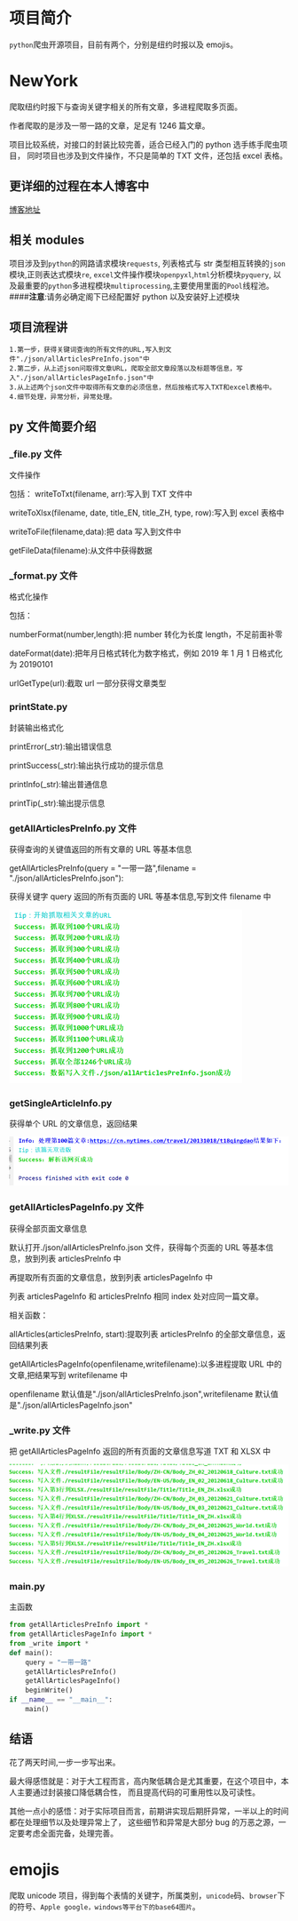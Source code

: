 # 项目简介

`python`爬虫开源项目，目前有两个，分别是纽约时报以及 emojis。

# NewYork

爬取纽约时报下与查询关键字相关的所有文章，多进程爬取多页面。

作者爬取的是涉及一带一路的文章，足足有 1246 篇文章。

项目比较系统，对接口的封装比较完善，适合已经入门的 python 选手练手爬虫项目，
同时项目也涉及到文件操作，不只是简单的 TXT 文件，还包括 excel 表格。

## 更详细的过程在本人博客中

[博客地址](https://blog.yulovexin.xyz/other/python-pa-chong-pa-qu-niu-yue-shi-bao.html)

## 相关 modules

项目涉及到`python`的网路请求模块`requests`,
列表格式与 str 类型相互转换的`json`模块,正则表达式模块`re`,
`excel`文件操作模块`openpyxl`,`html`分析模块`pyquery`,
以及最重要的`python`多进程模块`multiprocessing`,主要使用里面的`Pool`线程池。 ####**注意**:请务必确定阁下已经配置好 python 以及安装好上述模块

## 项目流程讲

    1.第一步，获得关键词查询的所有文件的URL,写入到文件"./json/allArticlesPreInfo.json"中
    2.第二步，从上述json问取得文章URL，爬取全部文章段落以及标题等信息，写入"./json/allArticlesPageInfo.json"中
    3.从上述两个json文件中取得所有文章的必须信息，然后按格式写入TXT和excel表格中。
    4.细节处理，异常分析，异常处理。

## py 文件简要介绍

### \_file.py 文件

文件操作

包括：
writeToTxt(filename, arr):写入到 TXT 文件中

writeToXlsx(filename, date, title_EN, title_ZH, type, row):写入到 excel 表格中

writeToFile(filename,data):把 data 写入到文件中

getFileData(filename):从文件中获得数据

### \_format.py 文件

格式化操作

包括：

numberFormat(number,length):把 number 转化为长度 length，不足前面补零

dateFormat(date):把年月日格式转化为数字格式，例如 2019 年 1 月 1 日格式化为 20190101

urlGetType(url):截取 url 一部分获得文章类型

### printState.py

封装输出格式化

printError(\_str):输出错误信息

printSuccess(\_str):输出执行成功的提示信息

printInfo(\_str):输出普通信息

printTip(\_str):输出提示信息

### getAllArticlesPreInfo.py 文件

获得查询的关键值返回的所有文章的 URL 等基本信息

getAllArticlesPreInfo(query = "一带一路",filename = "./json/allArticlesPreInfo.json"):

获得关键字 query 返回的所有页面的 URL 等基本信息,写到文件 filename 中

![preInfo.png](./img/preInfo.png)

### getSingleArticleInfo.py

获得单个 URL 的文章信息，返回结果

![singlePage.png](./img/singlePage.png)

### getAllArticlesPageInfo.py 文件

获得全部页面文章信息

默认打开./json/allArticlesPreInfo.json 文件，获得每个页面的 URL 等基本信息，放到列表 articlesPreInfo 中

再提取所有页面的文章信息，放到列表 articlesPageInfo 中

列表 articlesPageInfo 和 articlesPreInfo 相同 index 处对应同一篇文章。

相关函数：

allArticles(articlesPreInfo, start):提取列表 articlesPreInfo 的全部文章信息，返回结果列表

getAllArticlesPageInfo(openfilename,writefilename):以多进程提取 URL 中的文章,把结果写到 writefilename 中

openfilename 默认值是"./json/allArticlesPreInfo.json",writefilename 默认值是"./json/allArticlesPageInfo.json"

### \_write.py 文件

把 getAllArticlesPageInfo 返回的所有页面的文章信息写道 TXT 和 XLSX 中

![write.png](./img/write.png)

### main.py

主函数

```python
from getAllArticlesPreInfo import *
from getAllArticlesPageInfo import *
from _write import *
def main():
    query = "一带一路"
    getAllArticlesPreInfo()
    getAllArticlesPageInfo()
    beginWrite()
if __name__ == "__main__":
    main()
```

## 结语

花了两天时间,一步一步写出来。

最大得感悟就是：对于大工程而言，高内聚低耦合是尤其重要，在这个项目中，本人主要通过封装接口降低耦合性，
而且提高代码的可重用性以及可读性。

其他一点小的感悟：对于实际项目而言，前期讲实现后期肝异常，一半以上的时间都在处理细节以及处理异常上了，
这些细节和异常是大部分 bug 的万恶之源，一定要考虑全面完备，处理完善。

# emojis

爬取 unicode 项目，得到每个表情的关键字，所属类别，`unicode`码、`browser`下的符号、`Apple google，windows等平台下的base64图片`。
